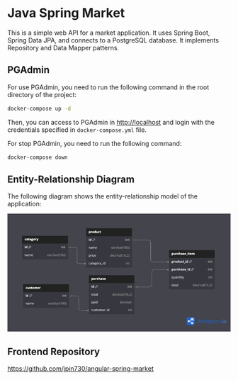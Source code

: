 # Java Spring Market

This is a simple web API for a market application. It uses Spring Boot, Spring Data JPA, and connects to a PostgreSQL database. It implements Repository and Data Mapper patterns.

## PGAdmin

For use PGAdmin, you need to run the following command in the root directory of the project:

```bash
docker-compose up -d
```

Then, you can access to PGAdmin in <http://localhost> and login with the credentials specified in `docker-compose.yml` file.

For stop PGAdmin, you need to run the following command:

```bash
docker-compose down
```

## Entity-Relationship Diagram

The following diagram shows the entity-relationship model of the application:

![ER Diagram](./erd.png)

## Frontend Repository

<https://github.com/jpin730/angular-spring-market>

